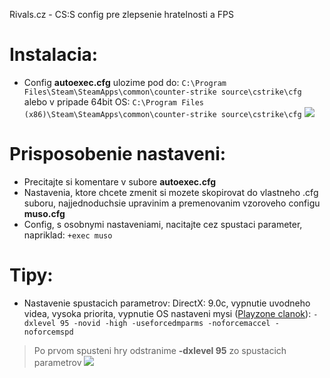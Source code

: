 Rivals.cz - CS:S config pre zlepsenie hratelnosti a FPS

# Instalacia:
- Config **autoexec.cfg** ulozime pod do:
 `C:\Program Files\Steam\SteamApps\common\counter-strike source\cstrike\cfg` 
 alebo v pripade 64bit OS:
 `C:\Program Files (x86)\Steam\SteamApps\common\counter-strike source\cstrike\cfg` 
  ![](http://i.imgur.com/oVbSqHs.gif)

# Prisposobenie nastaveni:
- Precitajte si komentare v subore **autoexec.cfg**
- Nastavenia, ktore chcete zmenit si mozete skopirovat do vlastneho .cfg suboru, najjednoduchsie upravinim a premenovanim vzoroveho configu **muso.cfg**
- Config, s osobnymi nastaveniami, nacitajte cez spustaci parameter, napriklad: `+exec muso`

# Tipy:
- Nastavenie spustacich parametrov: DirectX: 9.0c, vypnutie uvodneho videa, vysoka priorita, vypnutie OS nastaveni mysi \([Playzone clanok](http://playzone.cz/clanky/ovladnete-svou-mys)\):
`-dxlevel 95 -novid -high -useforcedmparms -noforcemaccel -noforcemspd`
> Po prvom spusteni hry odstranime **-dxlevel 95** zo spustacich parametrov
![](http://i.gyazo.com/0d12e0bc8f969bd2fef8e03efd9a24a2.gif)


